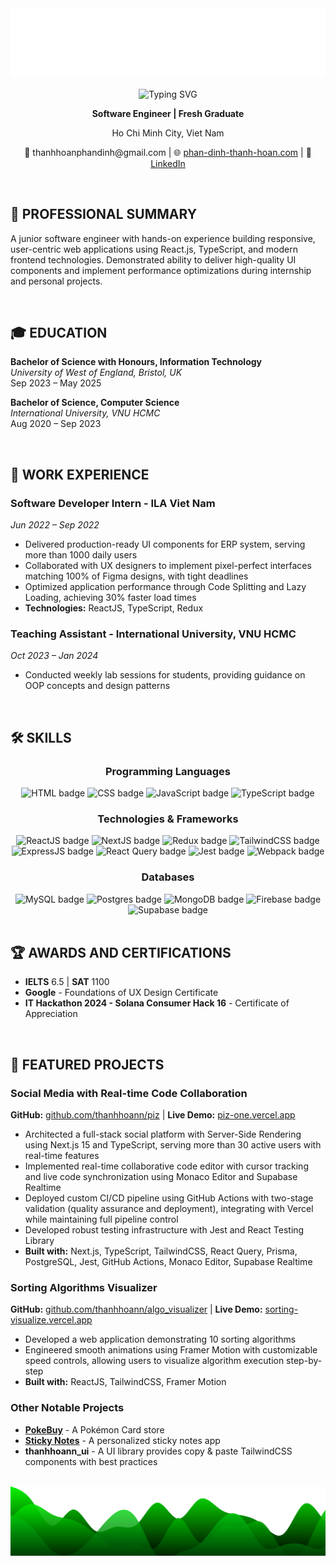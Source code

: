 <img src="./assets/header.svg" alt="Header SVG"/>

</br>

<p align="center">
  <img src="https://readme-typing-svg.herokuapp.com?font=Open+Sans&weight=500&size=30&pause=1000&color=02F755&center=true&vCenter=true&width=435&lines=Phan+%C4%90%E1%BB%89nh+Thanh+Ho%C3%A0n" alt="Typing SVG" />
</p>
<p align="center"><strong>Software Engineer | Fresh Graduate</strong></p>
<p align="center">Ho Chi Minh City, Viet Nam</p>
<p align="center">
  📧 thanhhoanphandinh@gmail.com | 
  🌐 <a href="https://phan-dinh-thanh-hoan.com">phan-dinh-thanh-hoan.com</a> | 
  💼 <a href="https://linkedin.com/in/phan-dinh-thanh-hoan">LinkedIn</a>
</p>

</br>

## 🚀 PROFESSIONAL SUMMARY

A junior software engineer with hands-on experience building responsive, user-centric web applications using React.js, TypeScript, and modern frontend technologies. Demonstrated ability to deliver high-quality UI components and implement performance optimizations during internship and personal projects.

</br>

## 🎓 EDUCATION

**Bachelor of Science with Honours, Information Technology**  
_University of West of England, Bristol, UK_  
Sep 2023 – May 2025

**Bachelor of Science, Computer Science**  
_International University, VNU HCMC_  
Aug 2020 – Sep 2023

</br>

## 💼 WORK EXPERIENCE

### Software Developer Intern - ILA Viet Nam

_Jun 2022 – Sep 2022_

- Delivered production-ready UI components for ERP system, serving more than 1000 daily users
- Collaborated with UX designers to implement pixel-perfect interfaces matching 100% of Figma designs, with tight deadlines
- Optimized application performance through Code Splitting and Lazy Loading, achieving 30% faster load times
- **Technologies:** ReactJS, TypeScript, Redux

### Teaching Assistant - International University, VNU HCMC

_Oct 2023 – Jan 2024_

- Conducted weekly lab sessions for students, providing guidance on OOP concepts and design patterns

</br>

## 🛠️ SKILLS

<div align="center">
  <h3>Programming Languages</h3>
  <img src="https://img.shields.io/badge/html5-%23E34F26.svg?style=for-the-badge&logo=html5&logoColor=white" alt="HTML badge" />
  <img src="https://img.shields.io/badge/css3-%231572B6.svg?style=for-the-badge&logo=css3&logoColor=white" alt="CSS badge" />
  <img src="https://img.shields.io/badge/javascript-%23323330.svg?style=for-the-badge&logo=javascript&logoColor=%23F7DF1E" alt="JavaScript badge" />
  <img src="https://img.shields.io/badge/typescript-%23007ACC.svg?style=for-the-badge&logo=typescript&logoColor=white" alt="TypeScript badge" />
  
  <h3>Technologies & Frameworks</h3>
  <img src="https://img.shields.io/badge/react-%2320232a.svg?style=for-the-badge&logo=react&logoColor=%2361DAFB" alt="ReactJS badge" />
  <img src="https://img.shields.io/badge/Next-black?style=for-the-badge&logo=next.js&logoColor=white)" alt="NextJS badge" />
  <img src="https://img.shields.io/badge/redux-%23593d88.svg?style=for-the-badge&logo=redux&logoColor=white" alt="Redux badge" />
  <img src="https://img.shields.io/badge/tailwindcss-%2338B2AC.svg?style=for-the-badge&logo=tailwind-css&logoColor=white" alt="TailwindCSS badge" />
  <img src="https://img.shields.io/badge/express.js-%23404d59.svg?style=for-the-badge&logo=express&logoColor=%2361DAFB" alt="ExpressJS badge" />
  <img src="https://img.shields.io/badge/-React%20Query-FF4154?style=for-the-badge&logo=react%20query&logoColor=white" alt="React Query badge" />
  <img src="https://img.shields.io/badge/-jest-%23C21325?style=for-the-badge&logo=jest&logoColor=white" alt="Jest badge" />
  <img src="https://img.shields.io/badge/webpack-%238DD6F9.svg?style=for-the-badge&logo=webpack&logoColor=black" alt="Webpack badge" />
  
  <h3>Databases</h3>
  <img src="https://img.shields.io/badge/mysql-4479A1.svg?style=for-the-badge&logo=mysql&logoColor=white" alt="MySQL badge" />
  <img src="https://img.shields.io/badge/postgres-%23316192.svg?style=for-the-badge&logo=postgresql&logoColor=white" alt="Postgres badge" />
  <img src="https://img.shields.io/badge/MongoDB-%234ea94b.svg?style=for-the-badge&logo=mongodb&logoColor=white" alt="MongoDB badge" />
  <img src="https://img.shields.io/badge/firebase-a08021?style=for-the-badge&logo=firebase&logoColor=ffcd34" alt="Firebase badge" />
  <img src="https://img.shields.io/badge/Supabase-3ECF8E?style=for-the-badge&logo=supabase&logoColor=white" alt="Supabase badge" />
</div>

</br>

## 🏆 AWARDS AND CERTIFICATIONS

- **IELTS** 6.5 | **SAT** 1100
- **Google** - Foundations of UX Design Certificate
- **IT Hackathon 2024 - Solana Consumer Hack 16** - Certificate of Appreciation

</br>

## 🚀 FEATURED PROJECTS

### Social Media with Real-time Code Collaboration

**GitHub:** [github.com/thanhhoann/piz](https://github.com/thanhhoann/piz) | **Live Demo:** [piz-one.vercel.app](https://piz-one.vercel.app)

- Architected a full-stack social platform with Server-Side Rendering using Next.js 15 and TypeScript, serving more than 30 active users with real-time features
- Implemented real-time collaborative code editor with cursor tracking and live code synchronization using Monaco Editor and Supabase Realtime
- Deployed custom CI/CD pipeline using GitHub Actions with two-stage validation (quality assurance and deployment), integrating with Vercel while maintaining full pipeline control
- Developed robust testing infrastructure with Jest and React Testing Library
- **Built with:** Next.js, TypeScript, TailwindCSS, React Query, Prisma, PostgreSQL, Jest, GitHub Actions, Monaco Editor, Supabase Realtime

### Sorting Algorithms Visualizer

**GitHub:** [github.com/thanhhoann/algo_visualizer](https://github.com/thanhhoann/algo_visualizer) | **Live Demo:** [sorting-visualize.vercel.app](https://sorting-visualize.vercel.app)

- Developed a web application demonstrating 10 sorting algorithms
- Engineered smooth animations using Framer Motion with customizable speed controls, allowing users to visualize algorithm execution step-by-step
- **Built with:** ReactJS, TailwindCSS, Framer Motion

### Other Notable Projects

- **[PokeBuy](https://github.com/thanhhoann/PokeBuy)** - A Pokémon Card store
- **[Sticky Notes](https://github.com/thanhhoann/notes)** - A personalized sticky notes app
- **thanhhoann_ui** - A UI library provides copy & paste TailwindCSS components with best practices

</br>

<img src="./assets/bottom.svg" alt="Bottom SVG"/>
